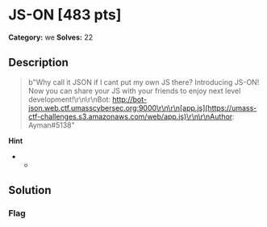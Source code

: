 # JS-ON [483 pts]

**Category:** we
**Solves:** 22

## Description
>b"Why call it JSON if I cant put my own JS there? Introducing JS-ON! Now you can share your JS with your friends to enjoy next level development!\r\n\r\nBot: http://bot-json.web.ctf.umasscybersec.org:9000\r\n\r\n[app.js](https://umass-ctf-challenges.s3.amazonaws.com/web/app.js)\r\n\r\nAuthor:  Ayman#5138"

**Hint**
* -

## Solution

### Flag

